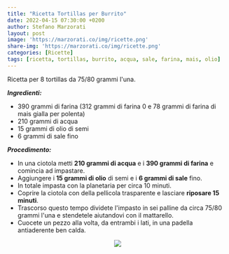 ```yaml
---
title: "Ricetta Tortillas per Burrito"
date: 2022-04-15 07:30:00 +0200
author: Stefano Marzorati
layout: post
image: 'https://marzorati.co/img/ricette.png'
share-img: 'https://marzorati.co/img/ricette.png'
categories: [Ricette]
tags: [ricetta, tortillas, burrito, acqua, sale, farina, mais, olio]
---
```

Ricetta per 8 tortillas da 75/80 grammi l'una.   

***Ingredienti:***   

* 390 grammi di farina (312 grammi di farina 0 e 78 grammi di farina di mais gialla per polenta)
* 210 grammi di acqua
* 15 grammi di olio di semi
* 6 grammi di sale fino

***Procedimento:***   

* In una ciotola metti **210 grammi di acqua** e i **390 grammi di farina** e comincia ad impastare.
* Aggiungere i **15 grammi di olio** di semi e i **6 grammi di sale** fino.
* In totale impasta con la planetaria per circa 10 minuti.
* Coprire la ciotola con della pellicola trasparente e lasciare **riposare 15 minuti**. 
* Trascorso questo tempo dividete l'impasto in sei palline da circa 75/80 grammi l'una e stendetele aiutandovi con il mattarello.
* Cuocete un pezzo alla volta, da entrambi i lati, in una padella antiaderente ben calda.

<p align="center">
  <img src="https://marzorati.co/img/post/Tortillas.webp">
</p>   